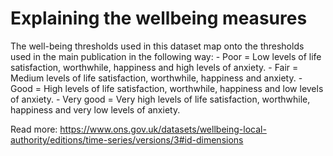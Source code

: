 # Explaining the wellbeing measures

The well-being thresholds used in this dataset map onto the thresholds used in the main publication
in the following way: - Poor = Low levels of life satisfaction, worthwhile, happiness and high levels
of anxiety. - Fair = Medium levels of life satisfaction, worthwhile, happiness and anxiety. -
Good = High levels of life satisfaction, worthwhile, happiness and low levels of anxiety. -
Very good = Very high levels of life satisfaction, worthwhile, happiness and very low levels of anxiety.

Read more: <https://www.ons.gov.uk/datasets/wellbeing-local-authority/editions/time-series/versions/3#id-dimensions>
